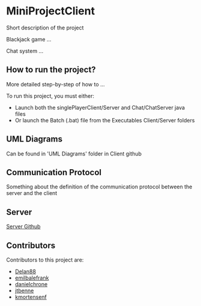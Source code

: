 # MiniProjectClient

Short description of the project

Blackjack game ...

Chat system ...

## How to run the project?

More detailed step-by-step of how to ...

To run this project, you must either:

- Launch both the singlePlayerClient/Server and Chat/ChatServer java files
- Or launch the Batch (.bat) file from the Executables Client/Server folders

## UML Diagrams

Can be found in 'UML Diagrams' folder in Client github

## Communication Protocol 

Something about the definition of the communication protocol between the server and the client

## Server
[Server Github](https://github.com/kmortensenf/MiniProjectServer)

## Contributors

Contributors to this project are:

- [Delan88](https://github.com/Delan88)
- [emilbalefrank](https://github.com/emilbalefrank)
- [danielchrone](https://github.com/danielchrone)
- [jtbenne](https://github.com/jtbenne)
- [kmortensenf](https://github.com/kmortensenf)
